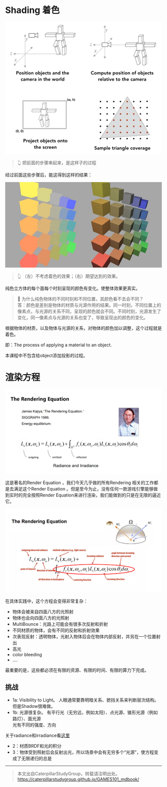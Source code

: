 # Shading 着色


![](../assets/35.PNG)

>  &#x1F446; 把前面的步骤串起来，是这样子的过程

经过前面这些步骤后，能这得到这样的结果：

![](../assets/着色对比.jpg)

>  &#x1F446; （左）不考虑着色的效果；（右）期望达到的效果。

纯色立方体的每个面每个时刻呈现的颜色有变化。使整体效果更真实。

> **&#x1F4CC;** 为什么纯色物体的不同时刻和不同位置，其颜色看不去会不同？  
> 答：颜色是差别是物体的材质与光源作用的结果。同一时刻，不同位置上的像素点，与光源的关系不同，呈现的颜色就会不同。不同时刻，光源发生了变化，同一像素点与光源的关系也变了，导致呈现出的颜色的变化。  

根据物体的材质，以及物体与光源的关系，对物体的颜色加以调整，这个过程就是着色。  

即：The process of applying a material to an object.

本课程中不包含给object添加投影的过程。

# 渲染方程

![](../assets/v2-78547d4764131258e357a7cedab05711_r.png)

这是著名的Render Equation ，我们今天几乎做的所有Rendering 相关的工作都是去满足这个Render Equation 。但是至今为止，没有任何一款游戏引擎能够做到实时的完全按照Render Equation来进行渲染，我们能做到的只是在无限的逼近它。

![](../assets/v2-75ea529e0b2f17fa8d47b69cd4bd92ec_r.png)

在具体实践中，这个方程会变得非常复杂：
- 物体会被来自四面八方的光照射
- 物体也会向四面八方的光照射
- MultiBounce：光路上可能会有很多次反射和折射
- 不同材质的物体，会有不同的反射和折射效果
- 次表现反射：透明物体，光射入物体后会在物体内部反射，并另在一个位置射出
- 高光
- color bleeding
- ....

最重要的是，这些都必须在有限的资源、有限的时间、有限的算力下完成。   

## 挑战

- 1a: Visibility to Light。
人眼通常要靠明暗关系、摭挡关系来判断层次结构。但是Shadow很难做。  
- 1b: 光源很复杂。
有平行光（无穷远，例如太阳）、点光源、锥形光源（例如路灯）、面光源  
光有不同的强度、方向

关于radiance和irradiance看[这里](https://caterpillarstudygroup.github.io/GAMES101_mdbook/RayTracing/BasicRadiometry.html)

- 2：材质BRDF和光的积分
- 3：物体受到照射后会反射出光，所以场景中会有无穷多个“光源”，使方程变成了无限递归的总是



------------------------------

> 本文出自CaterpillarStudyGroup，转载请注明出处。  
> https://caterpillarstudygroup.github.io/GAMES101_mdbook/